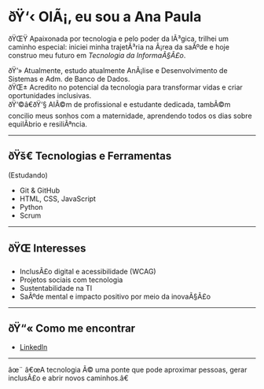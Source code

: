 # ðŸ‘‹ OlÃ¡, eu sou a Ana Paula  

ðŸŒŸ Apaixonada por tecnologia e pelo poder da lÃ³gica, trilhei um caminho especial: iniciei minha trajetÃ³ria na Ã¡rea da saÃºde e hoje construo meu futuro em *Tecnologia da InformaÃ§Ã£o*.  

ðŸ’» Atualmente, estudo atualmente AnÃ¡lise e Desenvolvimento de Sistemas e Adm. de Banco de Dados.  
ðŸŒ± Acredito no potencial da tecnologia para transformar vidas e criar oportunidades inclusivas.  
ðŸ‘©â€ðŸ‘§ AlÃ©m de profissional e estudante dedicada, tambÃ©m concilio meus sonhos com a maternidade, aprendendo todos os dias sobre equilÃ­brio e resiliÃªncia.  

---

## ðŸš€ Tecnologias e Ferramentas 
(Estudando)
- Git & GitHub  
- HTML, CSS, JavaScript  
- Python  
- Scrum

---

## ðŸŒ Interesses  
- InclusÃ£o digital e acessibilidade (WCAG)  
- Projetos sociais com tecnologia  
- Sustentabilidade na TI  
- SaÃºde mental e impacto positivo por meio da inovaÃ§Ã£o  

---

## ðŸ“« Como me encontrar  
- [LinkedIn](www.linkedin.com/in/ana-paula-vasconcelos-brandão-258b35209) <!-- coloque aqui o seu link real -->  

---

âœ¨ â€œA tecnologia Ã© uma ponte que pode aproximar pessoas, gerar inclusÃ£o e abrir novos caminhos.â€
